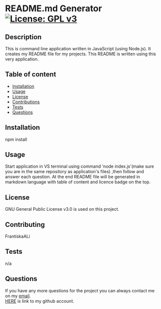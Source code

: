 
# README.md Generator [![License: GPL v3](https://img.shields.io/badge/License-GPLv3-blue.svg)](https://www.gnu.org/licenses/gpl-3.0)
## Description
This is command line application written in JavaScript (using Node.js). It creates my README file for my projects. This README is written using this very application.
## Table of content
- [Installation](#Installation)
- [Usage](#Usage)
- [License](#License)
- [Contributions](#Contributions)
- [Tests](#Tests)
- [Questions](#Questions)
## Installation
npm install
## Usage
Start application in VS terminal using command 'node index.js'(make sure you are in the same repository as application's files) ,then follow and answer each question. At the end README file will be generated in markdown language with table of content and licence badge on the top.
## License
GNU General Public License v3.0 is used on this project.
## Contributing
FrantiskaALi
## Tests
n/a
## Questions
If you have any more questions for the project you can always contact me on my [email](mailto:tiskarechk@gmail.com). </br>
[HERE](https://github.com/FrantiskaAli) is link to my github account. 
